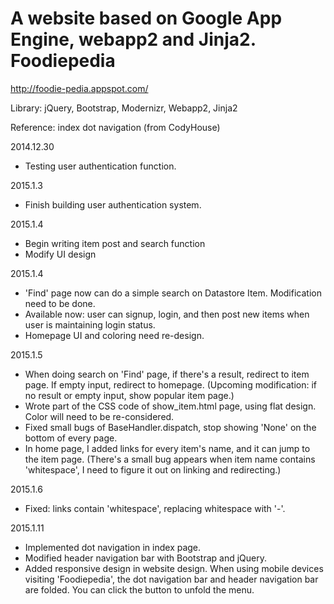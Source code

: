 A website based on Google App Engine, webapp2 and Jinja2.
Foodiepedia
===================
http://foodie-pedia.appspot.com/

Library: jQuery, Bootstrap, Modernizr, Webapp2, Jinja2

Reference: index dot navigation (from CodyHouse)


2014.12.30
- Testing user authentication function.

2015.1.3
- Finish building user authentication system.

2015.1.4
- Begin writing item post and search function 
- Modify UI design

2015.1.4
- 'Find' page now can do a simple search on Datastore Item. Modification need to be done.
- Available now: user can signup, login, and then post new items when user is maintaining login status.
- Homepage UI and coloring need re-design.

2015.1.5
- When doing search on 'Find' page, if there's a result, redirect to item page. If empty input, redirect to homepage.
  (Upcoming modification: if no result or empty input, show popular item page.)
- Wrote part of the CSS code of show_item.html page, using flat design. Color will need to be re-considered.
- Fixed small bugs of BaseHandler.dispatch, stop showing 'None' on the bottom of every page.
- In home page, I added links for every item's name, and it can jump to the item page.
  (There's a small bug appears when item name contains 'whitespace', I need to figure it out on linking and redirecting.)

2015.1.6
- Fixed: links contain 'whitespace', replacing whitespace with '-'. 

2015.1.11
- Implemented dot navigation in index page.
- Modified header navigation bar with Bootstrap and jQuery.
- Added responsive design in website design. When using mobile devices visiting 'Foodiepedia', the dot navigation bar and header   navigation bar are folded. You can click the button to unfold the menu.


